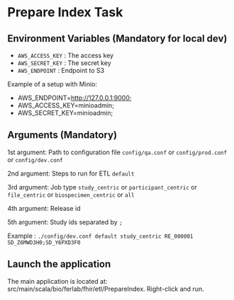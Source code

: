 # Prepare Index Task

## Environment Variables (Mandatory for local dev)

- `AWS_ACCESS_KEY` : The access key
- `AWS_SECRET_KEY` : The secret key
- `AWS_ENDPOINT`   : Endpoint to S3

Example of a setup with Minio:
- AWS_ENDPOINT=http://127.0.0.1:9000;
- AWS_ACCESS_KEY=minioadmin;
- AWS_SECRET_KEY=minioadmin;

## Arguments (Mandatory)

1st argument: Path to configuration file `config/qa.conf` or `config/prod.conf` or `config/dev.conf`

2nd argument: Steps to run for ETL `default`

3rd argument: Job type `study_centric` or `participant_centric` or `file_centric` or `biospecimen_centric` or `all`

4th argument: Release id

5th argument: Study ids separated by `;`

Example : `./config/dev.conf default study_centric RE_000001 SD_Z6MWD3H0;SD_Y6PXD3F0`

## Launch the application

The main application is located at: src/main/scala/bio/ferlab/fhir/etl/PrepareIndex. Right-click and run.
